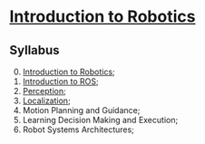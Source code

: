 # [Introduction to Robotics](https://fenix.tecnico.ulisboa.pt/disciplinas/IRobo7/2023-2024/1-semestre/pagina-inicial)

## Syllabus

0. [Introduction to Robotics](0-introduction-to-robotics.md);
1. [Introduction to ROS](1-introduction-to-ros.md);
2. [Perception](2-perception.md);
3. [Localization](3-localization.md);
4. Motion Planning and Guidance;
5. Learning Decision Making and Execution;
6. Robot Systems Architectures;
